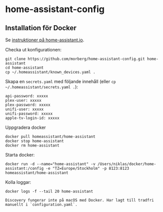 # home-assistant-config
## Installation för Docker
Se [instruktioner på home-assistant.io](https://www.home-assistant.io/docs/installation/docker/).

Checka ut konfigurationen:
```
git clone https://github.com/morberg/home-assistant-config.git home-assistant
cd home-assistant
cp ~/.homeassistant/known_devices.yaml .
```

Skapa en `secrets.yaml` med följande innehåll (eller `cp ~/.homeassistant/secrets.yaml .`):
```
api-password: xxxxx
plex-user: xxxxx
plex-password: xxxxx
unifi-user: xxxxx
unifi-password: xxxxx
apple-tv-login-id: xxxxx
```
Uppgradera docker
```
docker pull homeassistant/home-assistant
docker stop home-assistant
docker rm home-assistant
```
Starta docker:
```
docker run -d --name="home-assistant" -v /Users/niklas/docker/home-assistant:/config -e "TZ=Europe/Stockholm" -p 8123:8123 homeassistant/home-assistant
```

Kolla loggar:
```
docker logs -f --tail 20 home-assistant

Discovery fungerar inte på macOS med Docker. Har lagt till tradfri manuellt i `configuration.yaml`.
